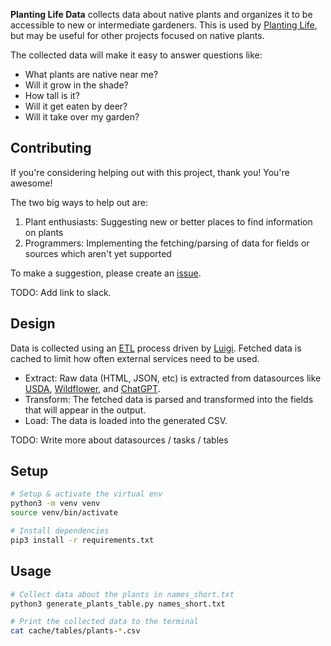 **Planting Life Data** collects data about native plants and organizes it to be
accessible to new or intermediate gardeners.  This is used by
[Planting Life](https://planting.life), but may be useful for other projects
focused on native plants.

The collected data will make it easy to answer questions like:
* What plants are native near me?
* Will it grow in the shade?
* How tall is it?
* Will it get eaten by deer?
* Will it take over my garden?

## Contributing
If you're considering helping out with this project, thank you!  You're awesome!

The two big ways to help out are:
1. Plant enthusiasts: Suggesting new or better places to find information on plants
2. Programmers: Implementing the fetching/parsing of data for fields or sources which aren't yet supported

To make a suggestion, please create an [issue](https://github.com/developing-human/planting-life-data/issues).  

TODO: Add link to slack.

## Design
Data is collected using an [ETL](https://en.wikipedia.org/wiki/Extract%2C_transform%2C_load) process driven by [Luigi](https://github.com/spotify/luigi).  Fetched data is cached to limit how often external services need to be used.

* Extract: Raw data (HTML, JSON, etc) is extracted from datasources like [USDA](https://plants.usda.gov/), [Wildflower](https://www.wildflower.org/plants/), and [ChatGPT](https://chat.openai.com).
* Transform: The fetched data is parsed and transformed into the fields that will appear in the output.
* Load: The data is loaded into the generated CSV.

TODO: Write more about datasources / tasks / tables

## Setup
```bash
# Setup & activate the virtual env
python3 -m venv venv
source venv/bin/activate

# Install dependencies
pip3 install -r requirements.txt
```

## Usage
```bash
# Collect data about the plants in names_short.txt
python3 generate_plants_table.py names_short.txt

# Print the collected data to the terminal
cat cache/tables/plants-*.csv
```
